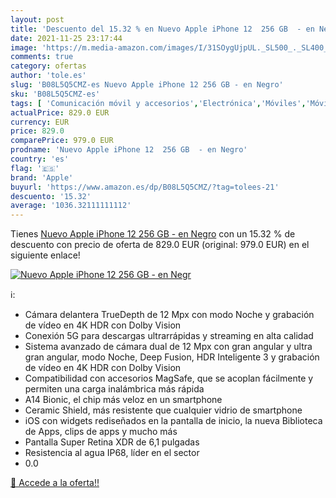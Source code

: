 ```yaml
---
layout: post
title: 'Descuento del 15.32 % en Nuevo Apple iPhone 12  256 GB  - en Negr'
date: 2021-11-25 23:17:44
image: 'https://m.media-amazon.com/images/I/31SOygUjpUL._SL500_._SL400_.jpg'
comments: true
category: ofertas
author: 'tole.es'
slug: 'B08L5Q5CMZ-es Nuevo Apple iPhone 12 256 GB - en Negro'
sku: 'B08L5Q5CMZ-es'
tags: [ 'Comunicación móvil y accesorios','Electrónica','Móviles','Móviles y smartphones libres','apple','iphone', ]
actualPrice: 829.0 EUR
currency: EUR
price: 829.0
comparePrice: 979.0 EUR
prodname: 'Nuevo Apple iPhone 12  256 GB  - en Negro'
country: 'es'
flag: '🇪🇸'
brand: 'Apple'
buyurl: 'https://www.amazon.es/dp/B08L5Q5CMZ/?tag=tolees-21'
descuento: '15.32'
average: '1036.32111111112'
---
```


Tienes [Nuevo Apple iPhone 12  256 GB  - en Negro](https://www.amazon.es/dp/B08L5Q5CMZ/?tag=tolees-21) con un 15.32 % de descuento con precio de oferta de 829.0 EUR (original: 979.0 EUR) en el siguiente enlace!

[![Nuevo Apple iPhone 12  256 GB  - en Negr](https://m.media-amazon.com/images/I/31SOygUjpUL._SL500_._SL400_.jpg)](https://www.amazon.es/dp/B08L5Q5CMZ/?tag=tolees-21)

ℹ️:

- Cámara delantera TrueDepth de 12 Mpx con modo Noche y grabación de vídeo en 4K HDR con Dolby Vision
- Conexión 5G para descargas ultrarrápidas y streaming en alta calidad
- Sistema avanzado de cámara dual de 12 Mpx con gran angular y ultra gran angular, modo Noche, Deep Fusion, HDR Inteligente 3 y grabación de vídeo en 4K HDR con Dolby Vision
- Compatibilidad con accesorios MagSafe, que se acoplan fácilmente y permiten una carga inalámbrica más rápida
- A14 Bionic, el chip más veloz en un smartphone
- Ceramic Shield, más resistente que cualquier vidrio de smartphone
- iOS con widgets rediseñados en la pantalla de inicio, la nueva Biblioteca de Apps, clips de apps y mucho más
- Pantalla Super Retina XDR de 6,1 pulgadas
- Resistencia al agua IP68, líder en el sector
- 0.0

[🛒 Accede a la oferta!!](https://www.amazon.es/dp/B08L5Q5CMZ/?tag=tolees-21)
